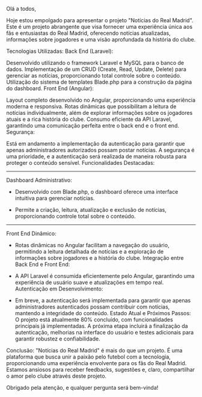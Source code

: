 Olá a todos,

Hoje estou empolgado para apresentar o projeto "Notícias do Real Madrid". Este é um projeto abrangente que visa fornecer uma experiência única aos fãs e entusiastas do Real Madrid, oferecendo notícias atualizadas, informações sobre jogadores e uma visão aprofundada da história do clube.

Tecnologias Utilizadas:
Back End (Laravel):

Desenvolvido utilizando o framework Laravel e MySQL para o banco de dados.
Implementação de um CRUD (Create, Read, Update, Delete) para gerenciar as notícias, proporcionando total controle sobre o conteúdo.
Utilização do sistema de templates Blade.php para a construção da página do dashboard.
Front End (Angular):

Layout completo desenvolvido no Angular, proporcionando uma experiência moderna e responsiva.
Rotas dinâmicas que possibilitam a leitura de notícias individualmente, além de explorar informações sobre os jogadores atuais e a rica história do clube.
Consumo eficiente da API Laravel, garantindo uma comunicação perfeita entre o back end e o front end.
Segurança:

Está em andamento a implementação da autenticação para garantir que apenas administradores autorizados possam postar notícias.
A segurança é uma prioridade, e a autenticação será realizada de maneira robusta para proteger o conteúdo sensível.
Funcionalidades Destacadas:

***********************************************************************

Dashboard Administrativo:

- Desenvolvido com Blade.php, o dashboard oferece uma interface intuitiva para gerenciar notícias.

- Permite a criação, leitura, atualização e exclusão de notícias, proporcionando controle total sobre o conteúdo.

***************************************************************************

Front End Dinâmico:

- Rotas dinâmicas no Angular facilitam a navegação do usuário, permitindo a leitura detalhada de notícias e a exploração de informações sobre jogadores e a história do clube.
Integração entre Back End e Front End:

- A API Laravel é consumida eficientemente pelo Angular, garantindo uma experiência de usuário suave e atualizações em tempo real.
Autenticação em Desenvolvimento:

- Em breve, a autenticação será implementada para garantir que apenas administradores autenticados possam contribuir com notícias, mantendo a integridade do conteúdo.
Estado Atual e Próximos Passos:
O projeto está atualmente 80% concluído, com funcionalidades principais já implementadas. A próxima etapa incluirá a finalização da autenticação, melhorias na interface do usuário e testes adicionais para garantir robustez e confiabilidade.

Conclusão:
"Notícias do Real Madrid" é mais do que um projeto. É uma plataforma que busca unir a paixão pelo futebol com a tecnologia, proporcionando uma experiência envolvente para os fãs do Real Madrid. Estamos ansiosos para receber feedbacks, sugestões e, claro, compartilhar o amor pelo clube através deste projeto.

Obrigado pela atenção, e qualquer pergunta será bem-vinda!